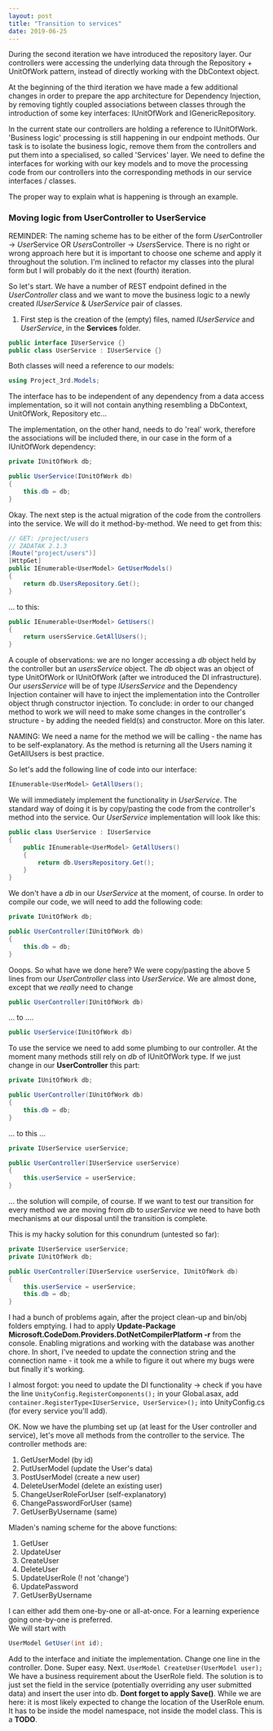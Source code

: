 ```yaml
---
layout: post
title: "Transition to services"
date: 2019-06-25
---
```


During the second iteration we have introduced the repository layer. Our controllers were accessing the underlying data through the Repository + UnitOfWork pattern, instead of directly working with the DbContext object.  

At the beginning of the third iteration we have made a few additional changes in order to prepare the app architecture for Dependency Injection, by removing tightly coupled associations between classes through the introduction of some key interfaces: IUnitOfWork and IGenericRepository.  

In the current state our controllers are holding a reference to IUnitOfWork. 'Business logic' processing is still happening in our endpoint methods. Our task is to isolate the business logic, remove them from the controllers and put them into a specialised, so called 'Services' layer. We need to define the interfaces for working with our key models and to move the processing code from our controllers into the corresponding methods in our service interfaces / classes.  

The proper way to explain what is happening is through an example.  

### Moving logic from UserController to UserService

REMINDER: The naming scheme has to be either of the form *User*Controller -> *User*Service OR *Users*Controller -> *Users*Service. There is no right or wrong approach here but it is important to choose one scheme and apply it throughout the solution. I'm inclined to refactor my classes into the plural form but I will probably do it the next (fourth) iteration.  

So let's start. We have a number of REST endpoint defined in the *UserController* class and we want to move the business logic to a newly created *IUserService* & *UserService* pair of classes.  

1) First step is the creation of the (empty) files, named *IUserService* and *UserService*, in the **Services** folder.  

```csharp
public interface IUserService {}
public class UserService : IUserService {}
```

Both classes will need a reference to our models:
```csharp
using Project_3rd.Models;
```

The interface has to be independent of any dependency from a data access implementation, so it will not contain anything resembling a DbContext, UnitOfWork, Repository etc...  

The implementation, on the other hand, needs to do 'real' work, therefore the associations will be included there, in our case in the form of a IUnitOfWork dependency:  
```csharp
private IUnitOfWork db;

public UserService(IUnitOfWork db)
{
    this.db = db;
}
```

Okay. The next step is the actual migration of the code from the controllers into the service. We will do it method-by-method. We need to get from this:  
```csharp
// GET: /project/users
// ZADATAK 2.1.3
[Route("project/users")]
[HttpGet]
public IEnumerable<UserModel> GetUserModels()
{
    return db.UsersRepository.Get();
}
```

... to this:  
```csharp
public IEnumerable<UserModel> GetUsers()
{
    return usersService.GetAllUsers();
}
```

A couple of observations: we are no longer accessing a *db* object held by the controller but an *usersService* object. The *db* object was an object of type UnitOfWork or IUnitOfWork (after we introduced the DI infrastructure). Our *usersService* will be of type *IUsersService* and the Dependency Injection container will have to inject the implementation into the Controller object thrugh constructor injection. To conclude: in order to our changed method to work we will need to make some changes in the controller's structure - by adding the needed field(s) and constructor. More on this later.   

NAMING: We need a name for the method we will be calling - the name has to be self-explanatory. As the method is returning all the Users naming it GetAllUsers is best practice.  

So let's add the following line of code into our interface:  
```csharp
IEnumerable<UserModel> GetAllUsers();
```

We will immediately implement the functionality in *UserService*. The standard way of doing it is by copy/pasting the code from the controller's method into the service. Our *UserService* implementation will look like this:  
```csharp
public class UserService : IUserService
{
    public IEnumerable<UserModel> GetAllUsers()
    {
        return db.UsersRepository.Get();
    }
}
```

We don't have a *db* in our *UserService* at the moment, of course. In order to compile our code, we will need to add the following code:  
```csharp
private IUnitOfWork db;

public UserController(IUnitOfWork db)
{
    this.db = db;
}
```

Ooops. So what have we done here? We were copy/pasting the above 5 lines from our *UserController* class into *UserService*. We are almost done, except that we *really* need to change  
```csharp
public UserController(IUnitOfWork db)
```

... to ....
```csharp
public UserService(IUnitOfWork db)
```

To use the service we need to add some plumbing to our controller. At the moment many methods still rely on *db* of IUnitOfWork type. If we just change in our **UserController** this part:
```csharp
private IUnitOfWork db;

public UserController(IUnitOfWork db)
{
    this.db = db;
}
```

... to this ...
```csharp
private IUserService userService;

public UserController(IUserService userService)
{
    this.userService = userService;
}
```

... the solution will compile, of course. If we want to test our transition for every method we are moving from *db* to *userService* we need to have both mechanisms at our disposal until the transition is complete.  

This is my hacky solution for this conundrum (untested so far):
```csharp
private IUserService userService;
private IUnitOfWork db;

public UserController(IUserService userService, IUnitOfWork db)
{
    this.userService = userService;
    this.db = db;
}
```

I had a bunch of problems again, after the project clean-up and bin/obj folders emptying. I had to apply **Update-Package Microsoft.CodeDom.Providers.DotNetCompilerPlatform -r** from the console. Enabling migrations and working with the database was another chore. In short, I've needed to update the connection string and the connection name - it took me a while to figure it out where my bugs were but finally it's working.  

I almost forgot: you need to update the DI functionality -> check if you have the line `UnityConfig.RegisterComponents();` in your Global.asax, add `container.RegisterType<IUserService, UserService>();` into UnityConfig.cs (for every service you'll add).  

OK. Now we have the plumbing set up (at least for the User controller and service), let's move all methods from the controller to the service. The controller methods are:

1. GetUserModel (by id)
2. PutUserModel (update the User's data)
3. PostUserModel (create a new user)
4. DeleteUserModel (delete an existing user)
5. ChangeUserRoleForUser (self-explanatory)
6. ChangePasswordForUser (same)
7. GetUserByUsername (same)

Mladen's naming scheme for the above functions:
1. GetUser
2. UpdateUser
3. CreateUser
4. DeleteUser
5. UpdateUserRole (! not 'change')
6. UpdatePassword
7. GetUserByUsername

I can either add them one-by-one or all-at-once. For a learning experience going one-by-one is preferred.  
We will start with  
```csharp
UserModel GetUser(int id);
```

Add to the interface and initiate the implementation. Change one line in the controller. Done. Super easy. 
Next. `UserModel CreateUser(UserModel user);` We have a business requirement about the UserRole field. The solution is to just set the field in the service (potentially overriding any user submitted data) and insert the user into db. **Dont forget to apply Save()**. While we are here: it is most likely expected to change the location of the UserRole enum. It has to be inside the model namespace, not inside the model class. This is a **TODO**.  